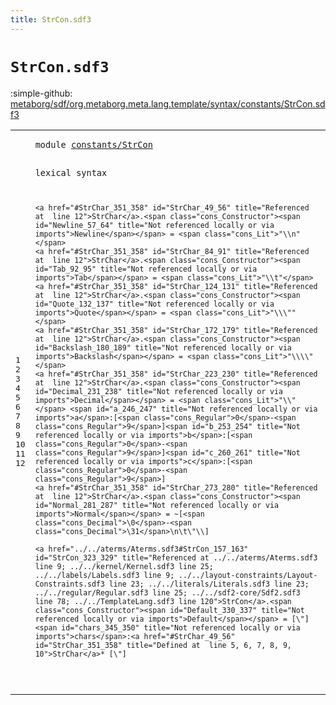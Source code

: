 ```yaml
---
title: StrCon.sdf3
---
```


# `StrCon.sdf3`

:simple-github: [metaborg/sdf/org.metaborg.meta.lang.template/syntax/constants/StrCon.sdf3]

[metaborg/sdf/org.metaborg.meta.lang.template/syntax/constants/StrCon.sdf3]: https://github.com/metaborg/sdf/blob/master/org.metaborg.meta.lang.template/syntax/constants/StrCon.sdf3 "The source file on GitHub"

<div class="TemplateLang"><table class="highlighttable"><tbody><tr><td class="linenos"><div class="linenodiv"><pre><span></span>1
2
3
4
5
6
7
8
9
10
11
12
</pre></div></td>
<td class="code"><pre><code><span class="keyword">module</span> <a href="../../sdf2-core/Sdf2.sdf3#constants/StrCon_75_91" id="constants/StrCon_7_23" title="Referenced at ../../sdf2-core/Sdf2.sdf3 line 6">constants/StrCon</a>

<span class="keyword">lexical syntax</span>
    
    <a href="#StrChar_351_358" id="StrChar_49_56" title="Referenced at  line 12">StrChar</a>.<span class="cons_Constructor"><span id="Newline_57_64" title="Not referenced locally or via imports">Newline</span></span> = <span class="cons_Lit">"\\n"</span>       
    <a href="#StrChar_351_358" id="StrChar_84_91" title="Referenced at  line 12">StrChar</a>.<span class="cons_Constructor"><span id="Tab_92_95" title="Not referenced locally or via imports">Tab</span></span> = <span class="cons_Lit">"\\t"</span>                
    <a href="#StrChar_351_358" id="StrChar_124_131" title="Referenced at  line 12">StrChar</a>.<span class="cons_Constructor"><span id="Quote_132_137" title="Not referenced locally or via imports">Quote</span></span> = <span class="cons_Lit">"\\\""</span>                     
    <a href="#StrChar_351_358" id="StrChar_172_179" title="Referenced at  line 12">StrChar</a>.<span class="cons_Constructor"><span id="Backslash_180_189" title="Not referenced locally or via imports">Backslash</span></span> = <span class="cons_Lit">"\\\\"</span>                    
    <a href="#StrChar_351_358" id="StrChar_223_230" title="Referenced at  line 12">StrChar</a>.<span class="cons_Constructor"><span id="Decimal_231_238" title="Not referenced locally or via imports">Decimal</span></span> = <span class="cons_Lit">"\\"</span> <span id="a_246_247" title="Not referenced locally or via imports">a</span>:[<span class="cons_Regular">0</span>-<span class="cons_Regular">9</span>]<span id="b_253_254" title="Not referenced locally or via imports">b</span>:[<span class="cons_Regular">0</span>-<span class="cons_Regular">9</span>]<span id="c_260_261" title="Not referenced locally or via imports">c</span>:[<span class="cons_Regular">0</span>-<span class="cons_Regular">9</span>] 
    <a href="#StrChar_351_358" id="StrChar_273_280" title="Referenced at  line 12">StrChar</a>.<span class="cons_Constructor"><span id="Normal_281_287" title="Not referenced locally or via imports">Normal</span></span> = ~[<span class="cons_Decimal">\0</span>-<span class="cons_Decimal">\31</span>\n\t\"\\]          

    <a href="../../aterms/Aterms.sdf3#StrCon_157_163" id="StrCon_323_329" title="Referenced at ../../aterms/Aterms.sdf3 line 9; ../../kernel/Kernel.sdf3 line 25; ../../labels/Labels.sdf3 line 9; ../../layout-constraints/Layout-Constraints.sdf3 line 23; ../../literals/Literals.sdf3 line 23; ../../regular/Regular.sdf3 line 25; ../../sdf2-core/Sdf2.sdf3 line 78; ../../TemplateLang.sdf3 line 120">StrCon</a>.<span class="cons_Constructor"><span id="Default_330_337" title="Not referenced locally or via imports">Default</span></span> = [\"] <span id="chars_345_350" title="Not referenced locally or via imports">chars</span>:<a href="#StrChar_49_56" id="StrChar_351_358" title="Defined at  line 5, 6, 7, 8, 9, 10">StrChar</a>* [\"]   
</code></pre></td></tr></tbody></table></div>